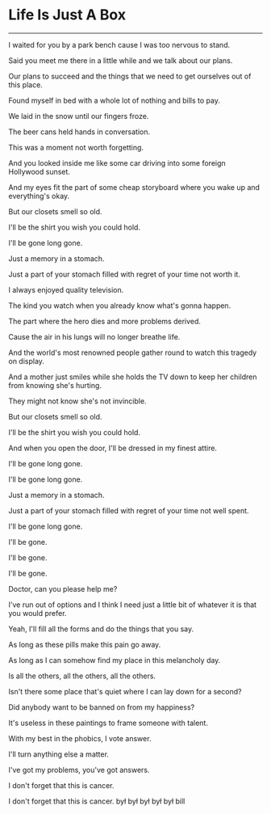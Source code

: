 # Life Is Just A Box

---

I waited for you by a park bench cause I was too nervous to stand.

Said you meet me there in a little while and we talk about our plans.

Our plans to succeed and the things that we need to get ourselves out of this place.

Found myself in bed with a whole lot of nothing and bills to pay.

We laid in the snow until our fingers froze.

The beer cans held hands in conversation.

This was a moment not worth forgetting.

And you looked inside me like some car driving into some foreign Hollywood sunset.

And my eyes fit the part of some cheap storyboard where you wake up and everything's okay.

But our closets smell so old.

I'll be the shirt you wish you could hold.

I'll be gone long gone.

Just a memory in a stomach.

Just a part of your stomach filled with regret of your time not worth it.

I always enjoyed quality television.

The kind you watch when you already know what's gonna happen.

The part where the hero dies and more problems derived.

Cause the air in his lungs will no longer breathe life.

And the world's most renowned people gather round to watch this tragedy on display.

And a mother just smiles while she holds the TV down to keep her children from knowing she's hurting.

They might not know she's not invincible.

But our closets smell so old.

I'll be the shirt you wish you could hold.

And when you open the door, I'll be dressed in my finest attire.

I'll be gone long gone.

I'll be gone long gone.

Just a memory in a stomach.

Just a part of your stomach filled with regret of your time not well spent.

I'll be gone long gone.

I'll be gone.

I'll be gone.

I'll be gone.

Doctor, can you please help me?

I've run out of options and I think I need just a little bit of whatever it is that you would prefer.

Yeah, I'll fill all the forms and do the things that you say.

As long as these pills make this pain go away.

As long as I can somehow find my place in this melancholy day.

Is all the others, all the others, all the others.

Isn't there some place that's quiet where I can lay down for a second?

Did anybody want to be banned on from my happiness?

It's useless in these paintings to frame someone with talent.

With my best in the phobics, I vote answer.

I'll turn anything else a matter.

I've got my problems, you've got answers.

I don't forget that this is cancer.

I don't forget that this is cancer. był był był był był bill
